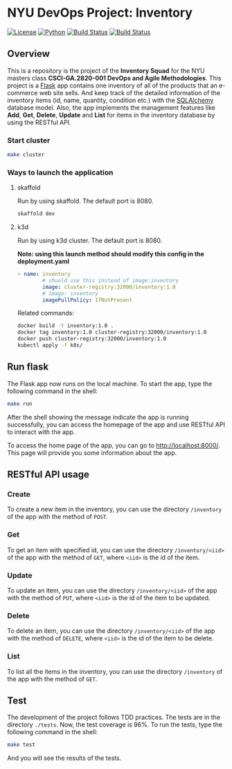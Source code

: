# NYU DevOps Project: Inventory
[![License](https://img.shields.io/badge/License-Apache_2.0-blue.svg)](https://opensource.org/licenses/Apache-2.0)
[![Python](https://img.shields.io/badge/Language-Python-blue.svg)](https://python.org/)
[![Build Status](https://github.com/CSCI-GA-2820-FA23-001/inventory/actions/workflows/ci.yml/badge.svg)](https://github.com/CSCI-GA-2820-FA23-001/inventory/actions)
[![Build Status](https://github.com/CSCI-GA-2820-FA23-001/inventory/actions/workflows/bdd.yml/badge.svg)](https://github.com/CSCI-GA-2820-FA23-001/inventory/actions)

## Overview

This is a repository is the project of the **Inventory Squad** for the NYU masters class **CSCI-GA.2820-001 DevOps and Agile Methodologies**. This project is a [Flask](https://flask.palletsprojects.com/) app contains one inventory of all of the products that an e-commerce web site sells. And keep track of the detailed information of the inventory items (id, name, quantity, condition etc.) with the [SQLAlchemy](https://www.sqlalchemy.org/) database model. Also, the app implements the management features like **Add**, **Get**, **Delete**, **Update** and **List** for items in the inventory database by using the RESTful API.

### Start cluster

```bash
make cluster
```

### Ways to launch the application

1. skaffold

   Run by using skaffold. The default port is 8080.

    ```bash
    skaffold dev
    ```

2. k3d

    Run by using k3d cluster. The default port is 8080.

    **Note: using this launch method should modify this config in the deployment.yaml**

    ```yaml
    - name: inventory
            # shuold use this instead of image:inventory
            image: cluster-registry:32000/inventory:1.0
            # image: inventory
            imagePullPolicy: IfNotPresent
    ```

    Related commands:

    ```bash
    docker build -t inventory:1.0 .
    docker tag inventory:1.0 cluster-registry:32000/inventory:1.0
    docker push cluster-registry:32000/inventory:1.0
    kubectl apply -f k8s/
    ```

## Run flask

The Flask app now runs on the local machine. To start the app, type the following command in the shell:

```bash
make run
```

After the shell showing the message indicate the app is running successfully, you can access the homepage of the app and use RESTful API to interact with the app.

To access the home page of the app, you can go to <http://localhost:8000/>. This page will provide you some information about the app.

## RESTful API usage

### Create

To create a new item in the inventory, you can use the directory `/inventory` of the app with the method of `POST`.

### Get

To get an item with specified id, you can use the directory `/inventory/<iid>` of the app with the method of `GET`, where `<iid>` is the id of the item.

### Update

To update an item, you can use the directory `/inventory/<iid>` of the app with the method of `PUT`, where `<iid>` is the id of the item to be updated.

### Delete

To delete an item, you can use the directory `/inventory/<iid>` of the app with the method of `DELETE`, where `<iid>` is the id of the item to be delete.

### List

To list all the items in the inventory, you can use the directory `/inventory` of the app with the method of `GET`.

## Test

The development of the project follows TDD practices. The tests are in the directory `./tests`. Now, the test coverage is 96%. To run the tests, type the following command in the shell:

```bash
make test
```

And you will see the results of the tests.


